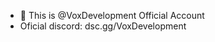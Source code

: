 - 👋 This is @VoxDevelopment Official Account
- Oficial discord: dsc.gg/VoxDevelopment

<!---
VoxDevelopment2021/VoxDevelopment2021 is a ✨ special ✨ repository because its `README.md` (this file) appears on your GitHub profile.
You can click the Preview link to take a look at your changes.
--->
